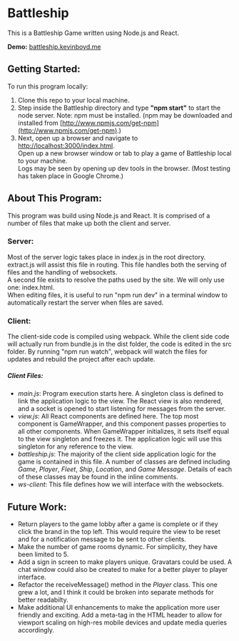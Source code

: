 # Battleship
This is a Battleship Game written using Node.js and React.


**Demo:** [battleship.kevinboyd.me](http://battleship.kevinboyd.me)


## Getting Started:
To run this program locally:
1. Clone this repo to your local machine. 
2. Step inside the Battleship directory and type **"npm start"** to start the node server.  Note: npm must be installed.
  (npm may be downloaded and installed from [http://www.npmjs.com/get-npm](http://www.npmjs.com/get-npm).)  
3. Next, open up a browser and navigate to [http://localhost:3000/index.html](http://localhost:3000/index.html).  
Open up a new browser window or tab to play a game of Battleship local to your machine.  
Logs may be seen by opening up dev tools in the browser.  (Most testing has taken place in Google Chrome.)
  
## About This Program:
This program was build using Node.js and React.  It is comprised of a number of files that make up both the client and server.

### Server:
Most of the server logic takes place in index.js in the root directory.  extract.js will assist this file in routing.
This file handles both the serving of files and the handling of websockets.  
A second file exists to resolve the paths used by the site.  We will only use one: index.html.  
When editing files, it is useful to run "npm run dev" in a terminal window to automatically restart the server when files are saved.

### Client:
The client-side code is compiled using webpack.  While the client side code will actually run from bundle.js in the dist folder,
the code is edited in the src folder.  By running "npm run watch", webpack will watch the files for updates and rebuild the project after each update.

##### Client Files:
* *main.js*: Program execution starts here.  A singleton class is defined to link the application logic to the view. The React view is also rendered, and a socket is opened to start listening for messages from the server.
* *view.js*: All React components are defined here.  The top most component is GameWrapper, and this component passes properties to all other components.  When GameWrapper initializes, it sets itself equal to the view singleton and freezes it.  The application logic will use this singleton for any reference to the view.
* *battleship.js*: The majority of the client side application logic for the game is contained in this file.  A number of classes are defined including *Game*, *Player*, *Fleet*, *Ship*, *Location*, and *Game Message*.  Details of each of these classes may be found in the inline comments.
* *ws-client*: This file defines how we will interface with the websockets.

## Future Work:
* Return players to the game lobby after a game is complete or if they click the brand in the top left.
  This would require the view to be reset and for a notification message to be sent to other clients.
* Make the number of game rooms dynamic.  For simplicity, they have been limited to 5.
* Add a sign in screen to make players unique.  Gravatars could be used.  A chat window could also be created to make for a better player to player interface.
* Refactor the receiveMessage() method in the *Player* class.  This one grew a lot, and I think it could be broken into separate methods for better readabilty.
* Make additional UI enhancements to make the application more user friendly and exciting.  Add a meta-tag in the HTML header to allow for viewport scaling on high-res mobile devices and update media queries accordingly.

